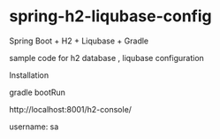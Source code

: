 # spring-h2-liqubase-config
Spring Boot + H2 + Liqubase + Gradle

sample code for h2 database , liqubase configuration

Installation

gradle bootRun

http://localhost:8001/h2-console/

username: sa
